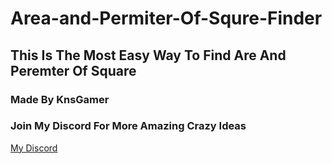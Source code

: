 # Area-and-Permiter-Of-Squre-Finder
## This Is The Most Easy Way To Find Are And Peremter Of Square
### Made By KnsGamer
### Join My Discord For More Amazing Crazy Ideas
[My Discord](https://discord.gg/3vUx24nYYp)
